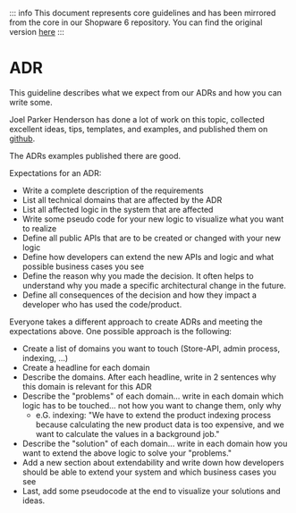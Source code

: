 

::: info
This document represents core guidelines and has been mirrored from the core in our Shopware 6 repository.
You can find the original version [here](https://github.com/shopware/shopware/blob/trunk/coding-guidelines/core/adr.md)
:::

# ADR

This guideline describes what we expect from our ADRs and how you can write some.

Joel Parker Henderson has done a lot of work on this topic, collected excellent ideas, tips, templates, and examples, and published them on [github](https://github.com/joelparkerhenderson/architecture-decision-record).

The ADRs examples published there are good.

Expectations for an ADR:
- Write a complete description of the requirements
- List all technical domains that are affected by the ADR
- List all affected logic in the system that are affected
- Write some pseudo code for your new logic to visualize what you want to realize
- Define all public APIs that are to be created or changed with your new logic
- Define how developers can extend the new APIs and logic and what possible business cases you see
- Define the reason why you made the decision. It often helps to understand why you made a specific architectural change in the future.
- Define all consequences of the decision and how they impact a developer who has used the code/product.

Everyone takes a different approach to create ADRs and meeting the expectations above. One possible approach is the following:

- Create a list of domains you want to touch (Store-API, admin process, indexing, ...)
- Create a headline for each domain
- Describe the domains. After each headline, write in 2 sentences why this domain is relevant for this ADR
- Describe the "problems" of each domain... write in each domain which logic has to be touched... not how you want to change them, only why
  - e.G. indexing: "We have to extend the product indexing process because calculating the new product data is too expensive, and we want to calculate the values in a background job."
- Describe the "solution" of each domain... write in each domain how you want to extend the above logic to solve your "problems."
- Add a new section about extendability and write down how developers should be able to extend your system and which business cases you see
- Last, add some pseudocode at the end to visualize your solutions and ideas.
